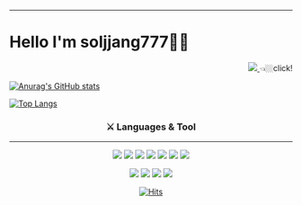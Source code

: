  <hr>
 
 # Hello I'm soljjang777🤘🏼
 <!--**********************티스토리 블로그***************************--> 
<div align=right>
 
 <a href="https://solsolhane.tistory.com/"> 
<img src="http://img.shields.io/badge/Tech Blog-FBE5E5?style=flat-square&logo=github&link=https://byul91oh.tistory.com/">
</a> 👈🏼click!
 
 </div>
 <!--****************************깃허브통계************************************--> 
<div width=50%>  
 
  [![Anurag's GitHub stats](https://github-readme-stats.vercel.app/api?username=soljjang777&show_icons=true&theme=radical)](https://github.com/anuraghazra/github-readme-stats)
</div>
<div width=50%>
            
 [![Top Langs](https://github-readme-stats.vercel.app/api/top-langs/?username=soljjang777&show_icons=true&theme=radical&layout=compact)](https://github.com/anuraghazra/github-readme-stats)
 
 </div> 

   <!--****************************언어와툴************************************--> 
  <h3 align=center>⚔ Languages & Tool</h3> <hr>
  <div align=center>
  <img src="https://img.shields.io/badge/Go-00ADD8?style=flat-square&logo=Go&logoColor=F5F5F5"/>                                                                               
  <img src="https://img.shields.io/badge/Java-007396?style=flat-square&logo=Java&logoColor=F5F5F5"/>
  <img src="https://img.shields.io/badge/JavaScript-3776AB?style=flat-square&logo=JavaScript&logoColor=F5F5F5"/>
  <img src="https://img.shields.io/badge/Python-F7DF1E?style=flat-square&logo=Python&logoColor=F5F5F5"/>
  <img src="https://img.shields.io/badge/HTML5-E34F26?style=flat-square&logo=HTML5&logoColor=F5F5F5"/>
  <img src="https://img.shields.io/badge/CSS3-1572B6?style=flat-square&logo=CSS3&logoColor=F5F5F5"/>
  <img src="https://img.shields.io/badge/MySQL-4479A1?style=flat-square&logo=MySQL&logoColor=F5F5F5"/>
   </div> <p></p>
   <div align=center>
  <img src="https://img.shields.io/badge/Visual Studio Code-007ACC?style=flat-square&logo=Visual Studio Code&logoColor=F5F5F5"/>
  <img src="https://img.shields.io/badge/Eclipse IDE-2C2255?style=flat-square&logo=Eclipse IDE&logoColor=F5F5F5"/>
  <img src="https://img.shields.io/badge/Apache Tomcat-F8DC75?style=flat-square&logo=Apache Tomcat&logoColor=F5F5F5"/>
  <img src="https://img.shields.io/badge/Jupyter-F37626?style=flat-square&logo=Jupyter&logoColor=F5F5F5"/>
   </div> <p></p>
   
 <div align=center>
  
  [![Hits](https://hits.seeyoufarm.com/api/count/incr/badge.svg?url=https%3A%2F%2Fgithub.com%2Fsoljjang777&count_bg=%2379C83D&title_bg=%23555555&icon=&icon_color=%23E7E7E7&title=hits&edge_flat=false)](https://hits.seeyoufarm.com)
    </div> <p></p>

 
